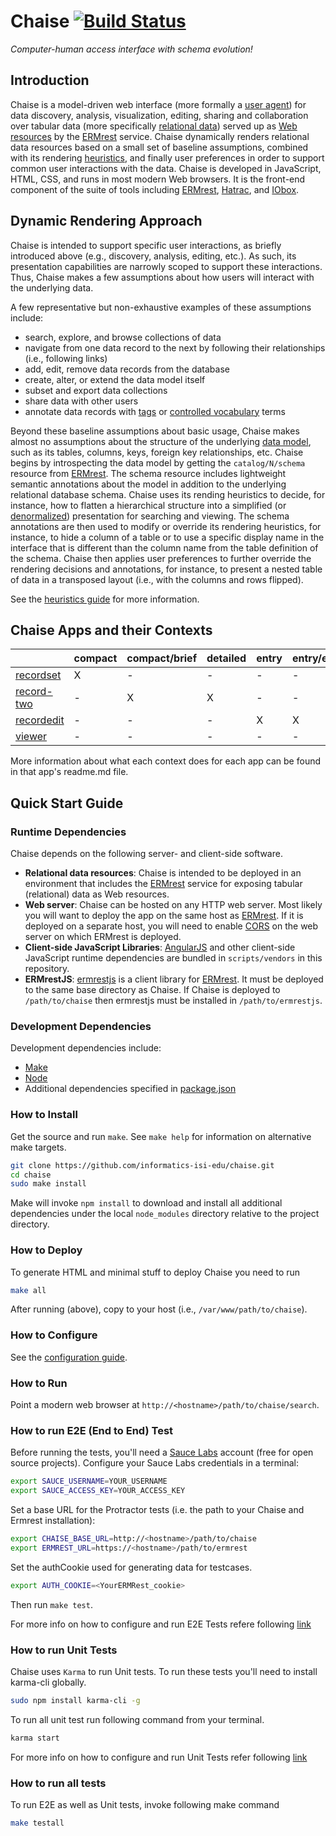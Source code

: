 # Chaise [![Build Status](https://travis-ci.org/informatics-isi-edu/chaise.svg?branch=master)](https://travis-ci.org/informatics-isi-edu/chaise)
_Computer-human access interface with schema evolution!_

## Introduction

Chaise is a model-driven web interface (more formally a [user agent]) for data
discovery, analysis, visualization, editing, sharing and collaboration over
tabular data (more specifically [relational data]) served up as [Web resources]
by the [ERMrest] service. Chaise dynamically renders relational data resources
based on a small set of baseline assumptions, combined with its rendering
[heuristics], and finally user preferences in order to support common user
interactions with the data. Chaise is developed in JavaScript, HTML, CSS, and
runs in most modern Web browsers. It is the front-end component of the suite of
tools including [ERMrest], [Hatrac], and [IObox].

[heuristics]: https://en.wikipedia.org/wiki/Heuristic_%28computer_science%29
[relational data]: https://en.wikipedia.org/wiki/Relational_database
[user agent]: https://en.wikipedia.org/wiki/User_agent
[Web resources]: https://en.wikipedia.org/wiki/Web_resource
[ERMrest]: https://github.com/informatics-isi-edu/ermrest
[Hatrac]: https://github.com/informatics-isi-edu/hatrac
[IObox]: https://github.com/informatics-isi-edu/iobox

## Dynamic Rendering Approach

Chaise is intended to support specific user interactions, as briefly introduced
above (e.g., discovery, analysis, editing, etc.). As such, its presentation
capabilities are narrowly scoped to support these interactions. Thus, Chaise
makes a few assumptions about how users will interact with the underlying
data.

A few representative but non-exhaustive examples of these assumptions include:
- search, explore, and browse collections of data
- navigate from one data record to the next by following their
  relationships (i.e., following links)
- add, edit, remove data records from the database
- create, alter, or extend the data model itself
- subset and export data collections
- share data with other users
- annotate data records with [tags] or [controlled vocabulary] terms

[tags]: https://en.wikipedia.org/wiki/Tag_(metadata)
[controlled vocabulary]: https://en.wikipedia.org/wiki/Controlled_vocabulary
[data model]: https://en.wikipedia.org/wiki/Data_model
[denormalized]: https://en.wikipedia.org/wiki/Denormalization

Beyond these baseline assumptions about basic usage, Chaise makes almost no
assumptions about the structure of the underlying [data model], such as its
tables, columns, keys, foreign key relationships, etc. Chaise begins by
introspecting the data model by getting the `catalog/N/schema` resource from
[ERMrest]. The schema resource includes lightweight semantic annotations about
the model in addition to the underlying relational database schema. Chaise uses
its rending heuristics to decide, for instance, how to flatten a hierarchical
structure into a simplified (or [denormalized]) presentation for searching and
viewing. The schema annotations are then used to modify or override its
rendering heuristics, for instance, to hide a column of a table or to use a
specific display name in the interface that is different than the column name
from the table definition of the schema. Chaise then applies user preferences
to further override the rendering decisions and annotations, for instance, to
present a nested table of data in a transposed layout (i.e., with the columns
and rows flipped).

See the [heuristics guide](./doc/heuristics.md) for more information.

## Chaise Apps and their Contexts

|              | compact | compact/brief | detailed | entry | entry/edit | entry/create | filter | name | * |
|--------------|---------|---------------|----------|-------|------------|--------------|--------|------|---|
| [recordset](https://github.com/informatics-isi-edu/chaise/blob/master/recordset/readme.md)    | X       | -             | -        | -     | -          | -            | -      | -    | - |
| [record-two](https://github.com/informatics-isi-edu/chaise/blob/master/record-two/readme.md)   | -       | X             | X        | -     | -          | -            | -      | -    | - |
| [recordedit](https://github.com/informatics-isi-edu/chaise/blob/master/recordedit/readme.md)   | -       | -             | -        | X     | X          | X            | -      | -    | - |
| [viewer](https://github.com/informatics-isi-edu/chaise/blob/master/viewer/readme.md)       | -       | -             | -        | -     | -          | -            | -      | -    | - |

More information about what each context does for each app can be found in that app's readme.md file.

## Quick Start Guide
### Runtime Dependencies

Chaise depends on the following server- and client-side software.

- **Relational data resources**: Chaise is intended to be deployed in an
  environment that includes the [ERMrest] service for exposing tabular
  (relational) data as Web resources.
- **Web server**: Chaise can be hosted on any HTTP web server. Most likely you
  will want to deploy the app on the same host as [ERMrest]. If it is deployed
  on a separate host, you will need to enable [CORS] on the web server on which
  ERMrest is deployed.
- **Client-side JavaScript Libraries**: [AngularJS] and other client-side
  JavaScript runtime dependencies are bundled in `scripts/vendors` in this
  repository.
- **ERMrestJS**: [ermrestjs] is a client library for [ERMrest]. It must be
  deployed to the same base directory as Chaise. If Chaise is deployed to
  `/path/to/chaise` then ermrestjs must be installed in `/path/to/ermrestjs`.

[ermrestjs]: https://github.com/informatics-isi-edu/ermrestjs
[AngularJS]: https://angularjs.org
[CORS]: https://en.wikipedia.org/wiki/Cross-origin_resource_sharing "Cross-origin resource sharing"

### Development Dependencies

Development dependencies include:

* [Make](https://en.wikipedia.org/wiki/Make_%28software%29)
* [Node](https://nodejs.org/)
* Additional dependencies specified in [package.json](./package.json)

### How to Install

Get the source and run `make`. See `make help` for information on alternative
make targets.

```sh
git clone https://github.com/informatics-isi-edu/chaise.git
cd chaise
sudo make install
```

Make will invoke `npm install` to download and install all additional
dependencies under the local `node_modules` directory relative to the project
directory.


### How to Deploy

To generate HTML and minimal stuff to deploy Chaise you need to run

```sh
make all
```

After running (above), copy to your host (i.e., `/var/www/path/to/chaise`).

### How to Configure

See the [configuration guide](./doc/configuration.md).

### How to Run

Point a modern web browser at `http://<hostname>/path/to/chaise/search`.

### How to run E2E (End to End) Test

Before running the tests, you'll need a [Sauce Labs](https://saucelabs.com/)
account (free for open source projects). Configure your Sauce Labs credentials
in a terminal:

```sh
export SAUCE_USERNAME=YOUR_USERNAME
export SAUCE_ACCESS_KEY=YOUR_ACCESS_KEY
```

Set a base URL for the Protractor tests (i.e. the path to your Chaise and Ermrest installation):

```sh
export CHAISE_BASE_URL=http://<hostname>/path/to/chaise
export ERMREST_URL=https://<hostname>/path/to/ermrest
```

Set the authCookie used for generating data for testcases.

```sh
export AUTH_COOKIE=<YourERMRest_cookie>
```

Then run `make test`.

For more info on how to configure and run E2E Tests refere following [link](https://github.com/informatics-isi-edu/chaise/wiki/E2E-tests-guide)

### How to run Unit Tests

Chaise uses `Karma` to run Unit tests. To run these tests you'll need to install karma-cli globally.

```sh
sudo npm install karma-cli -g
```

To run all unit test run following command from your terminal.

```sh
karma start
```

For more info on how to configure and run Unit Tests refer following [link](https://github.com/informatics-isi-edu/chaise/wiki/Unit-Test-Guide)

### How to run all tests

To run E2E as well as Unit tests, invoke following make command

```sh
make testall
```
